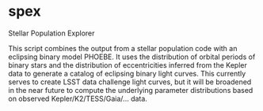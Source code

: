 # spex
Stellar Population Explorer

This script combines the output from a stellar population code with an eclipsing binary model PHOEBE. It uses the distribution
of orbital periods of binary stars and the distribution of eccentricities inferred from the Kepler data to generate a catalog
of eclipsing binary light curves. This currently serves to create LSST data challenge light curves, but it will be broadened
in the near future to compute the underlying parameter distributions based on observed Kepler/K2/TESS/Gaia/... data.
